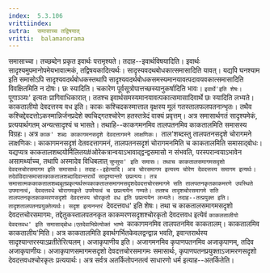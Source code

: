 ```yaml
---
index:  5.3.106
vrittiindex: 
sutra:  समासाच्च तद्विषयात्
vritti:  balamanorama 
---
```


समासाच्चा। तच्छब्देन प्रकृत इवार्थः परामृश्यते। तदाह--इवार्थविषयादिति। इवार्थः सादृश्यमुपमानोपमेयभावात्मकं, तद्विषयकादित्यर्थः। सादृस्यवदथबोधकात्समासादिति यावत्। यद्यपि घनश्याम इति समासोऽपि सादृश्यवदर्थबोधकस्तथापि सादृश्यवदर्थबोधकसमस्यमानयावत्पदावयवकात्समासादिति विवक्षितमिति न दोषः। छः स्यादिति। चकारेण पूर्वसूत्रोपात्तच्छस्यानुकर्षादिति भावः। `इवार्थे'इति शेषः। `पूगाञ्ञ्यः' इत्यतः प्रागिवाधिकारात्। ततश्च इवार्थसमस्यमानयावत्पकात्समासादिवार्थे छः स्यादिति लभ्यते। काकतालीयो देवदत्तस्य वध इति। काकः कश्चिदकस्मात्ताल वृक्षस्य मूलं गतस्तालफलपतनान्भृतः। तथैव कश्चिद्देवदत्तोऽकस्मान्निर्जनप्रदेशे क्वचिद्गतश्चोरेण हतस्तत्रेदं वाक्यं प्रवृत्तम्। अत्र समासार्थगतं सादृश्यमेकं, प्रत्ययार्थगतम् अन्यत्सादृश्यं च भासते। तथाहि--काकगमनमिव तालपतनमिव काकतालमिति समासस्य विग्रहः। अत्र `काक' शब्दः काकागमनसदृशे देवदत्तागमने लाक्षणिकः। `ताल'शब्दस्तु तालपतनसदृशे चोरागमने लाक्षणिकः। काकागमनसदृशं देतवदत्तागमनं, तालपतनसदृशं चोरागमनमिति च काकतालमिति समासाद्बोधः। यद्यप्यत्र काकतालशब्दयोर्मिलितय#ओरेकत्रान्वयाऽभावाद्द्वन्द्वसमासो न संभवति, परस्परान्वयाऽभावेन असामर्थ्याच्च, तथापि अस्मादेव विधिबलात् `सुप्सुपा' इति समासः। तथाच काकतालसमागमसदृशो देवदत्तचोरसमागम इति समासार्थः। तदाह--इहेत्यादि। अत्र चोरसमागम इत्यस्य चोरेण देवदत्तस्य समागम इत्यर्थः। तदेवंविदात्समासात्काकतालशब्दादिवान्तरार्थे सादृश्यान्तरे छप्रत्ययः। तत्र समासात्मककाकतालशब्दबूतप्रकृत्यर्थरूपकाकतालसमागमसदृशदेवदत्तचोरसमागमे सति तालपतनकृतकाकमरणे उपस्थिते उपमानत्वं, देवदत्तवधे चोरागमकृते उपमेयत्वं च छप्रत्ययेन गम्यते। ततश्च तादृशचोरसमागमे सति तालपतनकृतकाकमरणसदृशो देवदत्तस्य चोरकृतो वध इति छप्रत्ययेन लभ्यते। तदाह--तत्प्रयुक्त इति। तादृशतालपतनप्रयुक्तेत्यर्थः। सदृश इत्यनन्तरं `देवदत्तवध' इति शेषः। तथा च काकतालसमागमसदृशो देवदत्तचोरसमागमः, तद्देतुकस्तालपतनकृत काकमरणसदृशश्चोरकृतो देवदत्तवध इत्येवं `काकलतालीयो देवदत्तवध' इति समासाद्बोधः।एतदेवाभिप्रेत्योक्तं भाष्ये `काकागमनमिव तालपतनमिव काकतालम्। काकतालमिव काकतालीय'मिति। अत्र काकतालमिति इवार्थगर्भितकेवलद्वन्द्वान्न भवति, इवान्तरार्थस्य सादृश्यान्तरस्याऽप्रतीतेरित्यलम्। अजाकृपाणीय इति। अजागमनमिव कृपाणपतनमिव अजाकृपाणम्, तदिव अजाकृपाणीयः। अजाकृपाणसमागमसदृशो देवदत्तचोरसमागमः समासार्थः, कृपाणपतनप्रयुक्ताऽजामरणसदृशो देवदत्तवधश्चोरकृतः प्रत्ययार्थः। अत्र सर्वत्र अतर्कितोपनतत्वं साधारणो धर्म इत्याह--अतर्कितेति।


